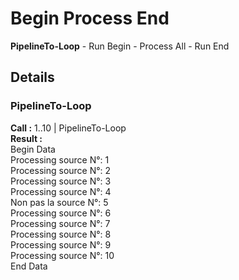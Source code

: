 # Begin Process End

**PipelineTo-Loop** - Run Begin - Process All - Run End 





## Details 
### PipelineTo-Loop
**Call :** 1..10 | PipelineTo-Loop  
**Result :**  
Begin Data  
Processing source N°: 1  
Processing source N°: 2  
Processing source N°: 3  
Processing source N°: 4  
Non pas la source N°: 5  
Processing source N°: 6  
Processing source N°: 7  
Processing source N°: 8  
Processing source N°: 9  
Processing source N°: 10  
End Data  
